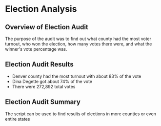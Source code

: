 # Election Analysis  

## Overview of Election Audit 
The purpose of the audit was to find out what county had the most voter turnout, who won the election, how many votes there were, and what the winner's vote percentage was.  
## Election Audit Results 
- Denver county had the most turnout with about 83% of the vote 
- Dina Degette got about 74% of the vote 
- There were 272,892 total votes  
## Election Audit Summary
The script can be used to find results of elections in more counties or even entire states
